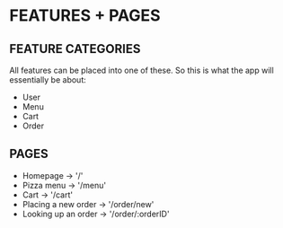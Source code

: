 # FEATURES + PAGES

## FEATURE CATEGORIES

All features can be placed into one of these. So this is what the app will essentially be about:

-   User
-   Menu
-   Cart
-   Order

## PAGES

-   Homepage -> '/'
-   Pizza menu -> '/menu'
-   Cart -> '/cart'
-   Placing a new order -> '/order/new'
-   Looking up an order -> '/order/:orderID'
